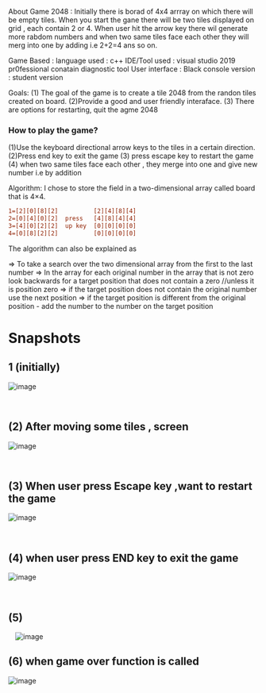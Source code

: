 About Game 2048 :
Initially there is borad of 4x4 arrray on which there will be empty tiles.
When you start the gane there will be two tiles displayed on grid , each contain
2 or 4.
When user hit the arrow key there wil generate more rabdom numbers and 
when two same tiles face each other they will merg into one by adding 
i.e 2+2=4 ans so on. 


Game Based :
language used : c++
IDE/Tool used : visual studio 2019 pr0fessional conatain diagnostic tool
User interface : Black console 
version  : student version

Goals:
(1) The goal of the game is to create a tile 2048 from the randon tiles created on board.
(2)Provide a good and user friendly interaface.
(3) There are options for restarting, quit the agme 2048


### How to play the game? ###

(1)Use the keyboard directional arrow keys  to the tiles in a certain direction.
(2)Press end key to exit the game
(3) press escape key to restart the game
(4) when two same tiles face each other , they merge into one and give new number i.e by addition


Algorithm:
I chose to store the field in a two-dimensional array called board that is 4×4.
```diff
1=[2][0][8][2]          [2][4][8][4]
2=[0][4][0][2]  press   [4][8][4][4]
3=[4][0][2][2]  up key  [0][0][0][0]
4=[0][8][2][2]          [0][0][0][0]
````
The algorithm can also be explained as 

 => To take a search over the two dimensional array   from the first to the last number
  => In the array  for each original number in the array that is not zero
     look backwards for a target position that does not contain a zero //unless it is position zero
      => if the target position does not contain the original number use the next position
    => if the target position is different from the original position
      - add the number to the number on the target position
      


# Snapshots
## 1 (initially)
![image](https://user-images.githubusercontent.com/77499979/228009841-d5b258c7-d4a6-4ea8-9fed-fe3c482d1ff8.png)

 
## (2) After moving some tiles , screen
![image](https://user-images.githubusercontent.com/77499979/228009959-9ecdf359-a28a-4c21-853b-93da3d13f02f.png)

 
## (3) When user press Escape key ,want to restart the game 

![image](https://user-images.githubusercontent.com/77499979/228010016-48d2dbcb-1bb2-4657-a1a5-903b37ea0639.png)


 

## (4) when user press END key  to exit the game
![image](https://user-images.githubusercontent.com/77499979/228010098-88dcffda-46e1-4b90-a567-64c23aafe24e.png)


 
## (5)
 ![image](https://user-images.githubusercontent.com/77499979/228010207-ee6c947a-754a-4ae3-9d26-e89f81360593.png)


## (6) when game over function is called

![image](https://user-images.githubusercontent.com/77499979/228010295-dfe1c7b4-c502-4149-9871-edf6b400ac3c.png)












  
